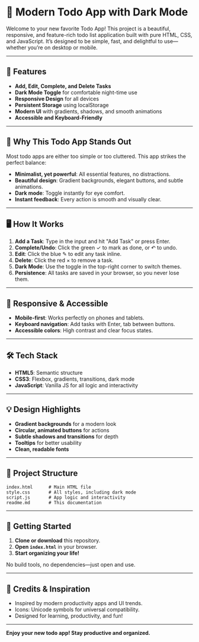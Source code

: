 # 📝 Modern Todo App with Dark Mode

Welcome to your new favorite Todo App! This project is a beautiful, responsive, and feature-rich todo list application built with pure HTML, CSS, and JavaScript. It’s designed to be simple, fast, and delightful to use—whether you’re on desktop or mobile.

---

## 🚀 Features

- **Add, Edit, Complete, and Delete Tasks**
- **Dark Mode Toggle** for comfortable night-time use
- **Responsive Design** for all devices
- **Persistent Storage** using localStorage
- **Modern UI** with gradients, shadows, and smooth animations
- **Accessible and Keyboard-Friendly**

---

## 🌟 Why This Todo App Stands Out

Most todo apps are either too simple or too cluttered. This app strikes the perfect balance:
- **Minimalist, yet powerful**: All essential features, no distractions.
- **Beautiful design**: Gradient backgrounds, elegant buttons, and subtle animations.
- **Dark mode**: Toggle instantly for eye comfort.
- **Instant feedback**: Every action is smooth and visually clear.

---

## 🖥️ How It Works

1. **Add a Task**: Type in the input and hit "Add Task" or press Enter.
2. **Complete/Undo**: Click the green ✓ to mark as done, or ↶ to undo.
3. **Edit**: Click the blue ✎ to edit any task inline.
4. **Delete**: Click the red × to remove a task.
5. **Dark Mode**: Use the toggle in the top-right corner to switch themes.
6. **Persistence**: All tasks are saved in your browser, so you never lose them.

---

## 📱 Responsive & Accessible

- **Mobile-first**: Works perfectly on phones and tablets.
- **Keyboard navigation**: Add tasks with Enter, tab between buttons.
- **Accessible colors**: High contrast and clear focus states.

---

## 🛠️ Tech Stack

- **HTML5**: Semantic structure
- **CSS3**: Flexbox, gradients, transitions, dark mode
- **JavaScript**: Vanilla JS for all logic and interactivity

---

## 💡 Design Highlights

- **Gradient backgrounds** for a modern look
- **Circular, animated buttons** for actions
- **Subtle shadows and transitions** for depth
- **Tooltips** for better usability
- **Clean, readable fonts**

---

## 📂 Project Structure

```
index.html      # Main HTML file
style.css       # All styles, including dark mode
script.js       # App logic and interactivity
readme.md       # This documentation
```

---

## 🏁 Getting Started

1. **Clone or download** this repository.
2. **Open `index.html`** in your browser.
3. **Start organizing your life!**

No build tools, no dependencies—just open and use.

---

## 🙌 Credits & Inspiration

- Inspired by modern productivity apps and UI trends.
- Icons: Unicode symbols for universal compatibility.
- Designed for learning, productivity, and fun!

---

**Enjoy your new todo app! Stay productive and organized.**
